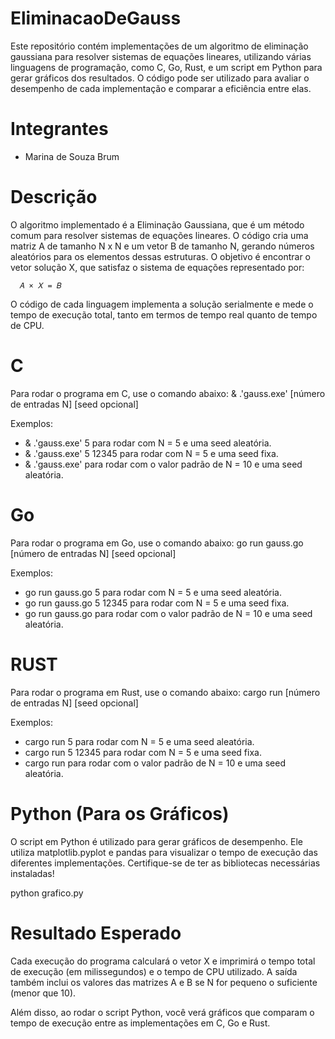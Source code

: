 # EliminacaoDeGauss

Este repositório contém implementações de um algoritmo de eliminação gaussiana para resolver sistemas de equações lineares, utilizando várias linguagens de programação, como C, Go, Rust, e um script em Python para gerar gráficos dos resultados. O código pode ser utilizado para avaliar o desempenho de cada implementação e comparar a eficiência entre elas.

# Integrantes 
* Marina de Souza Brum

# Descrição

O algoritmo implementado é a Eliminação Gaussiana, que é um método comum para resolver sistemas de equações lineares. O código cria uma matriz A de tamanho N x N e um vetor B de tamanho N, gerando números aleatórios para os elementos dessas estruturas. O objetivo é encontrar o vetor solução X, que satisfaz o sistema de equações representado por:

      𝐴 × 𝑋 = 𝐵

O código de cada linguagem implementa a solução serialmente e mede o tempo de execução total, tanto em termos de tempo real quanto de tempo de CPU.

# C

Para rodar o programa em C, use o comando abaixo:
& .\'gauss.exe' [número de entradas N] [seed opcional]

Exemplos:

* & .\'gauss.exe' 5 para rodar com N = 5 e uma seed aleatória.
* & .\'gauss.exe' 5 12345 para rodar com N = 5 e uma seed fixa.
* & .\'gauss.exe' para rodar com o valor padrão de N = 10 e uma seed aleatória.

# Go

Para rodar o programa em Go, use o comando abaixo:
go run gauss.go [número de entradas N] [seed opcional]

Exemplos:

* go run gauss.go 5 para rodar com N = 5 e uma seed aleatória.
* go run gauss.go 5 12345 para rodar com N = 5 e uma seed fixa.
* go run gauss.go para rodar com o valor padrão de N = 10 e uma seed aleatória.

# RUST

Para rodar o programa em Rust, use o comando abaixo:
cargo run [número de entradas N] [seed opcional]

Exemplos:

* cargo run 5 para rodar com N = 5 e uma seed aleatória.
* cargo run 5 12345 para rodar com N = 5 e uma seed fixa.
* cargo run para rodar com o valor padrão de N = 10 e uma seed aleatória.

# Python (Para os Gráficos)
O script em Python é utilizado para gerar gráficos de desempenho. Ele utiliza matplotlib.pyplot e pandas para visualizar o tempo de execução das diferentes implementações. Certifique-se de ter as bibliotecas necessárias instaladas!

python grafico.py

# Resultado Esperado
Cada execução do programa calculará o vetor X e imprimirá o tempo total de execução (em milissegundos) e o tempo de CPU utilizado. A saída também inclui os valores das matrizes A e B se N for pequeno o suficiente (menor que 10).

Além disso, ao rodar o script Python, você verá gráficos que comparam o tempo de execução entre as implementações em C, Go e Rust.
